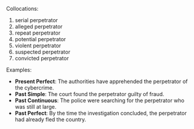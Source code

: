 Collocations:
1. serial perpetrator
2. alleged perpetrator
3. repeat perpetrator
4. potential perpetrator
5. violent perpetrator
6. suspected perpetrator
7. convicted perpetrator  

Examples:
- **Present Perfect**: The authorities have apprehended the perpetrator of the cybercrime.
- **Past Simple**: The court found the perpetrator guilty of fraud.
- **Past Continuous**: The police were searching for the perpetrator who was still at large.
- **Past Perfect**: By the time the investigation concluded, the perpetrator had already fled the country.